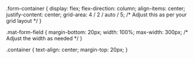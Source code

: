 .form-container {
    display: flex;
    flex-direction: column;
    align-items: center;
    justify-content: center;
    grid-area: 4 / 2 / auto / 5; /* Adjust this as per your grid layout */
}


.mat-form-field {
    margin-bottom: 20px;
    width: 100%;
    max-width: 300px; /* Adjust the width as needed */
}

.container {
    text-align: center;
    margin-top: 20px;
}

<div class="formbg-outer">
    <div class="form-container"> <!-- New container for centering -->
        <form (ngSubmit)="onSubmit()">
            <!-- Form fields here -->
        </form>
    </div>
</div>